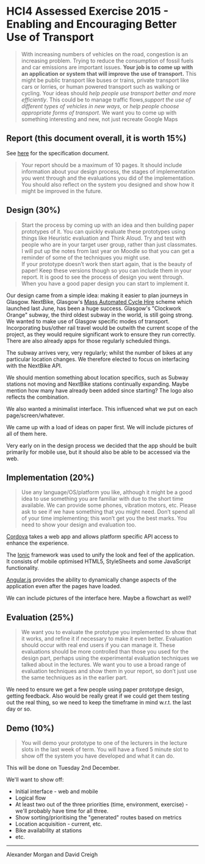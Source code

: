 # HCI4 Assessed Exercise 2015 - Enabling and Encouraging Better Use of Transport

>With increasing numbers of vehicles on the road, congestion is an increasing problem. Trying to reduce the consumption of fossil fuels and car emissions are important issues. **Your job is to come up with an application or system that will improve the use of transport.** This might be public transport like buses or trains, private transport like cars or lorries, or human powered transport such as walking or cycling. Your ideas should *help people use transport better and more efficiently*. This could be to manage traffic flows,*support the use of different types of vehicles in new ways*, or *help people choose appropriate forms of transport*. We want you to come up with something interesting and new, not just recreate Google Maps

## Report (this document overall, it is worth 15%)

See [here](http://moodle2.gla.ac.uk/pluginfile.php/658002/mod_resource/content/0/HCI4%20assessed%20exercise%202015.pdf) for the specification document.

>Your report should be a maximum of 10 pages. It should include information about your design process, the stages of implementation you went through and the evaluations you did of the implementation. You should also reflect on the system you designed and show how it might be improved in the future.

## Design (30%)

>Start the process by coming up with an idea and then building paper prototypes of it. You can quickly evaluate these prototypes using things like Heuristic evaluation and Think Aloud. Try and test with people who are in your target user group, rather than just classmates. I will put up the notes from last year on Moodle so that you can get a reminder of some of the techniques you might use.    
If your prototype doesn’t work then start again, that is the beauty of paper! Keep these versions though so you can include them in your report. It is good to see the process of design you went through.    
When you have a good paper design you can start to implement it.

Our design came from a simple idea: making it easier to plan journeys in Glasgow. NextBike, Glasgow's [Mass Automated Cycle Hire](https://www.glasgow.gov.uk/index.aspx?articleid=13315) scheme which launched last June, has been a huge success. Glasgow's "Clockwork Orange" subway, the third oldest subway in the world, is still going strong. We wanted to make use of Glasgow specific modes of transport. Incorporating bus/other rail travel would be outwith the current scope of the project, as they would require significant work to ensure they run correctly. There are also already apps for those regularly scheduled things.

The subway arrives very, very regularly; whilst the number of bikes at any particular location changes. We therefore elected to focus on interfacing with the NextBike API.

We should mention something about location specifics, such as Subway stations not moving and NextBike stations continually expanding. Maybe mention how many have already been added since starting? The logo also reflects the combination.

We also wanted a minimalist interface. This influenced what we put on each page/screen/whatever.

We came up with a load of ideas on paper first. We will include pictures of all of them here.

Very early on in the design process we decided that the app should be built primarily for mobile use, but it should also be able to be accessed via the web.

## Implementation (20%)

>Use any language/OS/platform you like, although it might be a good idea to use something you are familiar with due to the short time available. We can provide some phones, vibration motors, etc. Please ask to see if we have something that you might need. Don’t spend all of your time implementing; this won’t get you the best marks. You need to show your design and evaluation too. 

[Cordova](https://cordova.apache.org/) takes a web app and allows platform specific API access to enhance the experience.

The [Ionic](http://ionicframework.com/) framework was used to unify the look and feel of the application. It consists of mobile optimised HTML5, StyleSheets and some JavaScript functionality.

[Angular.js](https://angularjs.org/) provides the ability to dynamically change aspects of the application even after the pages have loaded.

We can include pictures of the interface here. Maybe a flowchart as well?

## Evaluation (25%)

>We want you to evaluate the prototype you implemented to show that it works, and refine it if necessary to make it even better. Evaluation should occur with real end users if you can manage it. These evaluations should be more controlled than those you used for the design part, perhaps using the experimental evaluation techniques we talked about in the lectures. We want you to use a broad range of evaluation techniques and show them in your report, so don’t just use the same techniques as in the earlier part.

We need to ensure we get a few people using paper prototype design, getting feedback. Also would be really great if we could get them testing out the real thing, so we need to keep the timeframe in mind w.r.t. the last day or so.

## Demo (10%)

>You will demo your prototype to one of the lecturers in the lecture slots in the last week of term. You will have a fixed 5 minute slot to show off the system you have developed and what it can do.

This will be done on Tuesday 2nd December.

We'll want to show off:

* Initial interface - web and mobile
* Logical flow
* At least two out of the three priorities (time, environment, exercise) - we'll probably have time for all three.
* Show sorting/prioritising the "generated" routes based on metrics
* Location acquisition - current, etc.
* Bike availability at stations
* etc.

---

Alexander Morgan and David Creigh
